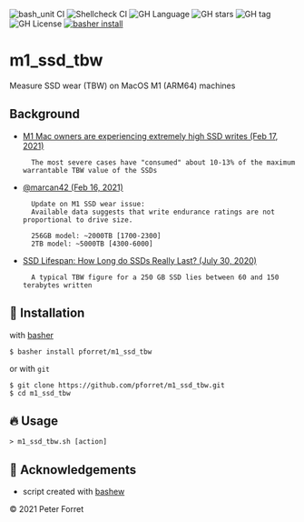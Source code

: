 ![bash_unit CI](https://github.com/pforret/m1_ssd_tbw/workflows/bash_unit%20CI/badge.svg)
![Shellcheck CI](https://github.com/pforret/m1_ssd_tbw/workflows/Shellcheck%20CI/badge.svg)
![GH Language](https://img.shields.io/github/languages/top/pforret/m1_ssd_tbw)
![GH stars](https://img.shields.io/github/stars/pforret/m1_ssd_tbw)
![GH tag](https://img.shields.io/github/v/tag/pforret/m1_ssd_tbw)
![GH License](https://img.shields.io/github/license/pforret/m1_ssd_tbw)
[![basher install](https://img.shields.io/badge/basher-install-white?logo=gnu-bash&style=flat)](https://basher.gitparade.com/package/)

# m1_ssd_tbw

Measure SSD wear (TBW) on MacOS M1 (ARM64) machines

## Background

* [M1 Mac owners are experiencing extremely high SSD writes (Feb 17, 2021)](https://linustechtips.com/topic/1306757-m1-mac-owners-are-experiencing-extremely-high-ssd-writes-over-short-periods-of-time-likely-thanks-to-aggressive-swap/)

        The most severe cases have "consumed" about 10-13% of the maximum warrantable TBW value of the SSDs
  
* [@marcan42 (Feb 16, 2021)](https://twitter.com/marcan42/status/1361722552238841860)

        Update on M1 SSD wear issue: 
        Available data suggests that write endurance ratings are not proportional to drive size.

        256GB model: ~2000TB [1700-2300]
        2TB model: ~5000TB [4300-6000]

* [SSD Lifespan: How Long do SSDs Really Last? (July 30, 2020)](https://www.ontrack.com/en-us/blog/how-long-do-ssds-really-last)
        
        A typical TBW figure for a 250 GB SSD lies between 60 and 150 terabytes written

## 🚀 Installation

with [basher](https://github.com/basherpm/basher)

	$ basher install pforret/m1_ssd_tbw

or with `git`

	$ git clone https://github.com/pforret/m1_ssd_tbw.git
	$ cd m1_ssd_tbw

## 🔥 Usage

	> m1_ssd_tbw.sh [action]

## 📝 Acknowledgements

* script created with [bashew](https://github.com/pforret/bashew)

&copy; 2021 Peter Forret
